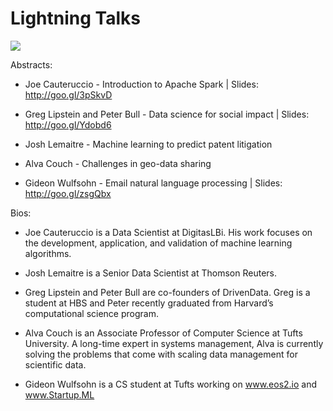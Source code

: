 **Lightning Talks**
===================

<a href="https://github.com/gwulfs/bostonml/tree/master/6.%20lightning%20talks"><img src="http://i.imgur.com/AWUeSdN.png"></a>

Abstracts: 

- Joe Cauteruccio - Introduction to Apache Spark | Slides: http://goo.gl/3pSkvD

- Greg Lipstein and Peter Bull - Data science for social impact | Slides: http://goo.gl/Ydobd6

- Josh Lemaitre - Machine learning to predict patent litigation

- Alva Couch - Challenges in geo-data sharing

- Gideon Wulfsohn - Email natural language processing | Slides: http://goo.gl/zsgQbx

Bios: 

- Joe Cauteruccio is a Data Scientist at DigitasLBi. His work focuses on the development, application, and validation of machine learning algorithms.

- Josh Lemaitre is a Senior Data Scientist at Thomson Reuters.

- Greg Lipstein and Peter Bull are co-founders of DrivenData. Greg is a student at HBS and Peter recently graduated from Harvard’s computational science program. 

- Alva Couch is an Associate Professor of Computer Science at Tufts University. A long-time expert in systems management, Alva is currently solving the problems that come with scaling data management for scientific data.

- Gideon Wulfsohn is a CS student at Tufts working on www.eos2.io and www.Startup.ML
